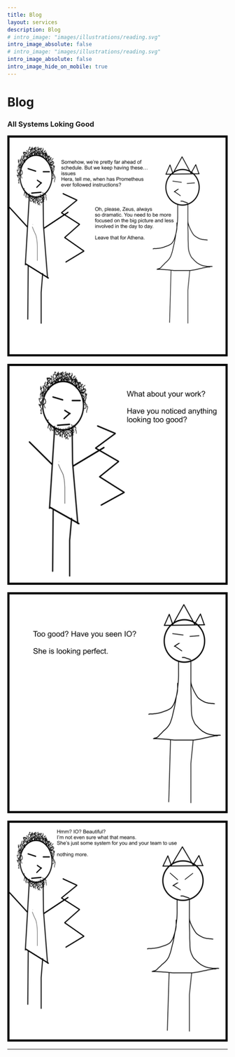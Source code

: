```yaml
---
title: Blog
layout: services
description: Blog
# intro_image: "images/illustrations/reading.svg"
intro_image_absolute: false
# intro_image: "images/illustrations/reading.svg"
intro_image_absolute: false
intro_image_hide_on_mobile: true
---
```


# Blog

### All Systems Loking Good
<span class = 'blog'>


<img class = 'comic' src='/assets/cartoon/006/006-01.jpg'> <br />

<img class = 'comic' src='/assets/cartoon/006/006-02.jpg'> <br />

<img class = 'comic' src='/assets/cartoon/006/006-03.jpg'>  <br />

<img class = 'comic' src='/assets/cartoon/006/006-004.jpg'> 

<hr>


